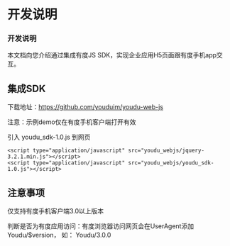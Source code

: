 # 开发说明

### 开发说明

本文档向您介绍通过集成有度JS SDK，实现企业应用H5页面跟有度手机app交互。

## 集成SDK

下载地址：https://github.com/youduim/youdu-web-js

注意：示例demo仅在有度手机客户端打开有效

引入 youdu_sdk-1.0.js 到网页

```
<script type="application/javascript" src="youdu_webjs/jquery-3.2.1.min.js"></script>
<script type="application/javascript" src="youdu_webjs/youdu_sdk-1.0.js"></script>
```

## 注意事项

仅支持有度手机客户端3.0以上版本

判断是否为有度应用访问：有度浏览器访问网页会在UserAgent添加 Youdu/$version， 如： Youdu/3.0.0